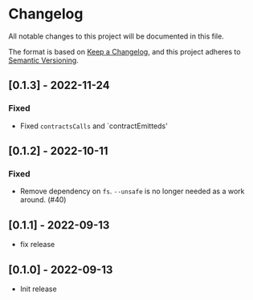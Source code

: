 # Changelog
All notable changes to this project will be documented in this file.

The format is based on [Keep a Changelog](https://keepachangelog.com/en/1.0.0/),
and this project adheres to [Semantic Versioning](https://semver.org/spec/v2.0.0.html).

## [0.1.3] - 2022-11-24
### Fixed
- Fixed `contractsCalls` and `contractEmitteds'

## [0.1.2] - 2022-10-11
### Fixed
- Remove dependency on `fs`. `--unsafe` is no longer needed as a work around. (#40)

## [0.1.1] - 2022-09-13
- fix release

## [0.1.0] - 2022-09-13
- Init release
